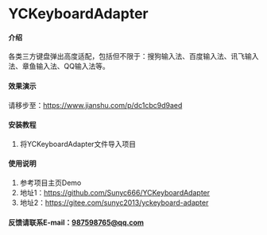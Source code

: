 # YCKeyboardAdapter

#### 介绍
各类三方键盘弹出高度适配，包括但不限于：搜狗输入法、百度输入法、讯飞输入法、章鱼输入法、QQ输入法等。 

#### 效果演示 
请移步至：https://www.jianshu.com/p/dc1cbc9d9aed

#### 安装教程

1.  将YCKeyboardAdapter文件导入项目

#### 使用说明

1.  参考项目主页Demo
2.  地址1：https://github.com/Sunyc666/YCKeyboardAdapter
3.  地址2：https://gitee.com/sunyc2013/yckeyboard-adapter

#### 反馈请联系E-mail：987598765@qq.com
